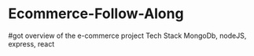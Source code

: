 # Ecommerce-Follow-Along
#got overview of the e-commerce project Tech Stack
MongoDb, nodeJS, express, react
